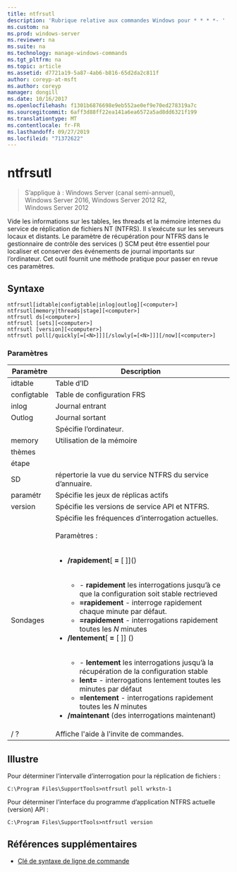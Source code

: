 ```yaml
---
title: ntfrsutl
description: 'Rubrique relative aux commandes Windows pour * * * *- '
ms.custom: na
ms.prod: windows-server
ms.reviewer: na
ms.suite: na
ms.technology: manage-windows-commands
ms.tgt_pltfrm: na
ms.topic: article
ms.assetid: d7721a19-5a87-4ab6-b816-65d2da2c811f
author: coreyp-at-msft
ms.author: coreyp
manager: dongill
ms.date: 10/16/2017
ms.openlocfilehash: f1301b6876698e9eb552ae0ef9e70ed278319a7c
ms.sourcegitcommit: 6aff3d88ff22ea141a6ea6572a5ad8dd6321f199
ms.translationtype: MT
ms.contentlocale: fr-FR
ms.lasthandoff: 09/27/2019
ms.locfileid: "71372622"
---
```

# <a name="ntfrsutl"></a>ntfrsutl

>S’applique à : Windows Server (canal semi-annuel), Windows Server 2016, Windows Server 2012 R2, Windows Server 2012

Vide les informations sur les tables, les threads et la mémoire internes du service de réplication de fichiers NT \(NTFRS\). Il s’exécute sur les serveurs locaux et distants. Le paramètre de récupération pour NTFRS dans le gestionnaire de contrôle des services \(\) SCM peut être essentiel pour localiser et conserver des événements de journal importants sur l’ordinateur. Cet outil fournit une méthode pratique pour passer en revue ces paramètres.   
  
## <a name="syntax"></a>Syntaxe  
  
```  
ntfrsutl[idtable|configtable|inlog|outlog][<computer>]  
ntfrsutl[memory|threads|stage][<computer>]  
ntfrsutl ds[<computer>]  
ntfrsutl [sets][<computer>]  
ntfrsutl [version][<computer>]  
ntfrsutl poll[/quickly[=[<N>]]][/slowly[=[<N>]]][/now][<computer>]  
```  
  
### <a name="parameters"></a>Paramètres  
  
|  Paramètre  |                                                                                                                                                                                                                                                                                                                                        Description                                                                                                                                                                                                                                                                                                                                         |
|-------------|--------------------------------------------------------------------------------------------------------------------------------------------------------------------------------------------------------------------------------------------------------------------------------------------------------------------------------------------------------------------------------------------------------------------------------------------------------------------------------------------------------------------------------------------------------------------------------------------------------------------------------------------------------------------------------------------|
|   idtable   |                                                                                                                                                                                                                                                                                                                                          Table d’ID                                                                                                                                                                                                                                                                                                                                          |
| configtable |                                                                                                                                                                                                                                                                                                                                  Table de configuration FRS                                                                                                                                                                                                                                                                                                                                   |
|    inlog    |                                                                                                                                                                                                                                                                                                                                        Journal entrant                                                                                                                                                                                                                                                                                                                                         |
|   Outlog    |                                                                                                                                                                                                                                                                                                                                        Journal sortant                                                                                                                                                                                                                                                                                                                                        |
| <computer>  |                                                                                                                                                                                                                                                                                                                                  Spécifie l’ordinateur.                                                                                                                                                                                                                                                                                                                                   |
|   memory    |                                                                                                                                                                                                                                                                                                                                        Utilisation de la mémoire                                                                                                                                                                                                                                                                                                                                        |
|   thèmes   |                                                                                                                                                                                                                                                                                                                                                                                                                                                                                                                                                                                                                                                                                            |
|    étape    |                                                                                                                                                                                                                                                                                                                                                                                                                                                                                                                                                                                                                                                                                            |
|     SD      |                                                                                                                                                                                                                                                                                                                         répertorie la vue du service NTFRS du service d’annuaire.                                                                                                                                                                                                                                                                                                                          |
|    paramétr     |                                                                                                                                                                                                                                                                                                                             Spécifie les jeux de réplicas actifs                                                                                                                                                                                                                                                                                                                              |
|   version   |                                                                                                                                                                                                                                                                                                                       Spécifie les versions de service API et NTFRS.                                                                                                                                                                                                                                                                                                                        |
|    Sondages     | Spécifie les fréquences d’interrogation actuelles.<br /><br />Paramètres :<br /><br /><ul><li>**\/rapidement**\[ **\=** \[ <N>\]\]\(\)<br /><br /><ul><li>\- **rapidement** les interrogations jusqu’à ce que la configuration soit stable rectrieved</li><li>**\=rapidement** \- interroge rapidement chaque minute par défaut.</li><li>**\=rapidement**<N> \- interrogations rapidement toutes les *N* minutes</li></ul></li><li>**\/lentement**\[ **\=** \[ <N>\]\] \(\)<br /><br /><ul><li>\- **lentement** les interrogations jusqu’à la récupération de la configuration stable</li><li>**lent\=** \- interrogations lentement toutes les minutes par défaut</li><li>**\=lentement**<N> \- interrogations rapidement toutes les *N* minutes</li></ul></li><li>**\/maintenant** \(des interrogations maintenant\)</li></ul> |
|     \/ ?     |                                                                                                                                                                                                                                                                                                                            Affiche l'aide à l'invite de commandes.                                                                                                                                                                                                                                                                                                                            |
  
## <a name="BKMK_Examples"></a>Illustre  
Pour déterminer l’intervalle d’interrogation pour la réplication de fichiers :  
  
```  
C:\Program Files\SupportTools>ntfrsutl poll wrkstn-1  
```  
  
Pour déterminer l’interface du programme d’application NTFRS actuelle \(version\) API :  
  
```  
C:\Program Files\SupportTools>ntfrsutl version  
```  
  
## <a name="additional-references"></a>Références supplémentaires  
  
-   [Clé de syntaxe de ligne de commande](command-line-syntax-key.md)  
  
  
  

